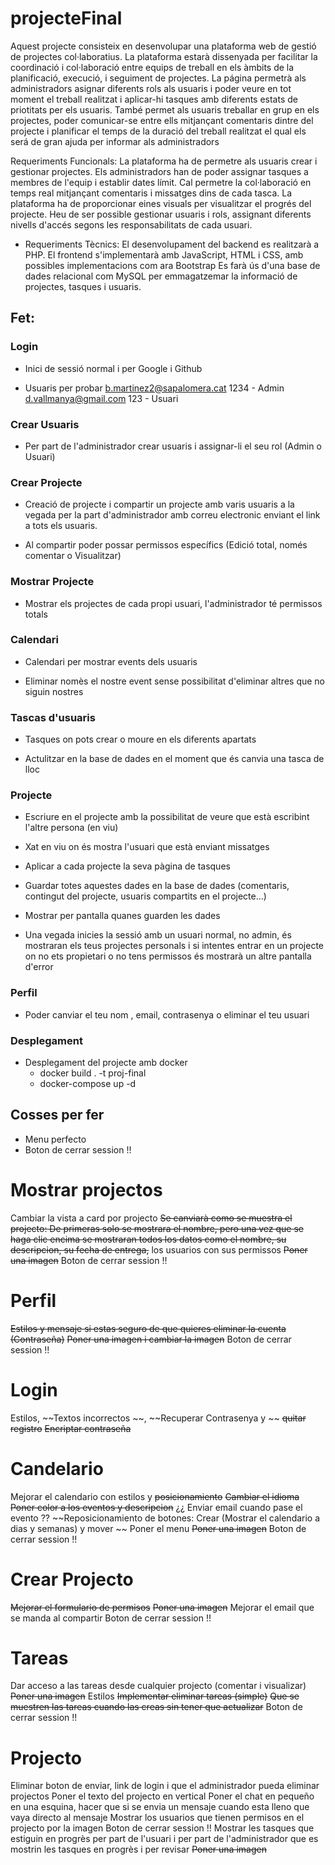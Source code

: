 # projecteFinal
Aquest projecte consisteix en desenvolupar una plataforma web de gestió de projectes
col·laboratius.
La plataforma estarà dissenyada per facilitar la coordinació i col·laboració entre equips de
treball en els àmbits de la planificació, execució, i seguiment de projectes. La página permetrà
als administradors asignar diferents rols als usuaris i poder veure en tot moment el treball
realitzat i aplicar-hi tasques amb diferents estats de priotitats per els usuaris.
També permet als usuaris treballar en grup en els projectes, poder comunicar-se entre ells
mitjançant comentaris dintre del projecte i planificar el temps de la duració del treball realitzat
el qual els será de gran ajuda per informar als administradors

Requeriments Funcionals:
La plataforma ha de permetre als usuaris crear i gestionar projectes.
Els administradors han de poder assignar tasques a membres de l'equip i establir dates límit.
Cal permetre la col·laboració en temps real mitjançant comentaris i missatges dins de cada
tasca.
La plataforma ha de proporcionar eines visuals per visualitzar el progrés del projecte.
Heu de ser possible gestionar usuaris i rols, assignant diferents nivells d'accés segons les
responsabilitats de cada usuari.
- Requeriments Tècnics:
El desenvolupament del backend es realitzarà a PHP.
El frontend s'implementarà amb JavaScript, HTML i CSS, amb possibles implementacions com
ara Bootstrap
Es farà ús d'una base de dades relacional com MySQL per emmagatzemar la informació de
projectes, tasques i usuaris.

## Fet: 

### Login
- Inici de sessió normal i per Google i Github

- Usuaris per probar
b.martinez2@sapalomera.cat 1234 - Admin
d.vallmanya@gmail.com 123 - Usuari
### Crear Usuaris
- Per part de l'administrador crear usuaris i assignar-li el seu rol (Admin o Usuari)


### Crear Projecte
- Creació de projecte i compartir un projecte amb varis usuaris a la vegada  per la part d'administrador amb correu electronic enviant el link a tots els usuaris.

- Al compartir poder possar permissos específics (Edició total, només comentar o Visualitzar)
### Mostrar Projecte
- Mostrar els projectes de cada propi usuari, l'administrador té permissos totals 
### Calendari
- Calendari per mostrar events dels usuaris

- Eliminar nomès el nostre event sense possibilitat d'eliminar altres que no siguin nostres
### Tascas d'usuaris
- Tasques on pots crear o moure en els diferents apartats

- Actulitzar en la base de dades en el moment que és canvia una tasca de lloc
### Projecte
- Escriure en el projecte amb la possibilitat de veure que està escribint l'altre persona (en viu)

- Xat en viu on és mostra l'usuari que està enviant missatges

- Aplicar a cada projecte la seva pàgina de tasques

- Guardar totes aquestes dades en la base de dades (comentaris, contingut del projecte, usuaris compartits en el projecte...)

- Mostrar per pantalla quanes guarden les dades

- Una vegada inicies la sessió amb un usuari normal, no admin, és mostraran els teus projectes personals i si intentes entrar en un projecte on no ets propietari o no tens permissos és mostrarà un altre pantalla d'error
### Perfil
- Poder canviar el teu nom , email, contrasenya o eliminar el teu usuari
### Desplegament
- Desplegament del projecte amb docker 
    - docker build . -t proj-final
    - docker-compose up -d






## Cosses per fer
- Menu perfecto 
- Boton de cerrar session !!
# Mostrar  projectos 
Cambiar la vista a card por projecto
~~Se canviarà como se muestra el projecto: De primeras solo se mostrara el nombre, pero una vez que se haga clic encima se mostraran todos los datos como el nombre, su descripcion, su fecha de entrega,~~ los usuarios con sus permissos
~~Poner una imagen~~
Boton de cerrar session !!
# Perfil 
~~Estilos y mensaje si estas seguro de que quieres eliminar la cuenta (Contraseña)~~
~~Poner una imagen i cambiar la imagen~~
Boton de cerrar session !!
# Login
Estilos,  ~~Textos incorrectos ~~, ~~Recuperar Contrasenya y ~~ ~~quitar registro~~
~~Encriptar contraseña~~
# Candelario
Mejorar el calendario con estilos y ~~posicionamiento~~
~~Cambiar el idioma~~
~~Poner color a los eventos y descripcion~~
¿¿ Enviar email cuando pase el evento  ??
~~Reposicionamiento de botones: Crear (Mostrar el calendario a dias y semanas) y mover ~~
Poner el menu
~~Poner una imagen~~
Boton de cerrar session !!
# Crear Projecto 
~~Mejorar el formulario de permisos~~
~~Poner una imagen~~
Mejorar el email que se manda al compartir
Boton de cerrar session !!
# Tareas
Dar acceso a las tareas desde cualquier projecto (comentar i visualizar)
~~Poner una imagen~~
Estilos
~~Implementar eliminar tareas (simple)~~
~~Que se muestren las tareas cuando las creas sin tener que actualizar~~
Boton de cerrar session !!
# Projecto
Eliminar boton de enviar, link de login i que el administrador pueda eliminar projectos
Poner el texto del projecto en vertical
Poner el chat en pequeño en una esquina, hacer que si se envia un mensaje cuando esta lleno que vaya directo al mensaje
Mostrar los usuarios que tienen permisos en el projecto por la imagen 
Boton de cerrar session !!
Mostrar les tasques que estiguin en progrès per part de l'usuari i per part de l'administrador que es mostrin les tasques en progrès i per revisar
~~Poner una imagen~~
